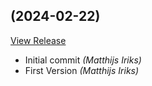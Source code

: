 ##  (2024-02-22)

[View Release](git@github.com:IriksIT/Magento-2-Module-Where-Am-I.git/commits/tag/)

*  Initial commit *(Matthijs Iriks)*
*  First Version *(Matthijs Iriks)*


